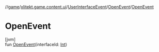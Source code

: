 //[game](../../../../index.md)/[xlitekt.game.content.ui](../../index.md)/[UserInterfaceEvent](../index.md)/[OpenEvent](index.md)/[OpenEvent](-open-event.md)

# OpenEvent

[jvm]\
fun [OpenEvent](-open-event.md)(interfaceId: [Int](https://kotlinlang.org/api/latest/jvm/stdlib/kotlin/-int/index.html))
